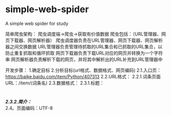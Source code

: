 # simple-web-spider
A simple web spider for study

简单爬虫架构：
爬虫调度端->爬虫->获取有价值数据
爬虫包括：（URL管理器、网页下载器、网页解析器）
爬虫调度器负责在URL管理器、网页下载器、网页解析器之间交换数据
URL管理器负责管理待抓取的URL集合和已抓取的URL集合，以防止重复抓取和循环抓取
网页下载器负责下载URL对应的网页并转换为一个字符串
网页解析器负责解析下载的网页，并将其中解析出的URL补充到URL管理器中

开发步骤：
1.确定目标
2.分析目标(url格式、数据格式、网页编码)
2.1.入口页：https://baike.baidu.com/item/Python/407313
2.2.URL格式：
2.2.1.词条页面URL：/item/(词条名)
2.3.数据格式：
2.3.1.标题：<dd class="lemmaWgt-lemmaTitle-title"><h1>***</h1></dd>
2.3.2.简介：<div class="lemma-summary" label-module="lemmaSummary">***</div>
2.4。页面编码：UTF-8